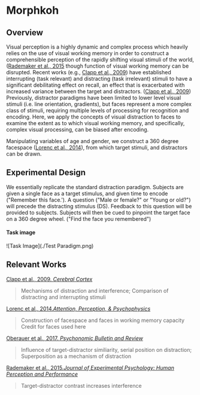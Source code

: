 # Morphkoh

## Overview 

Visual perception is a highly dynamic and complex process which heavily relies on the use of visual working memory in order to construct a comprehensible perception of the rapidly shifting visual stimuli of the world, ([Rademaker et al., 2015](#relevant-works) though function of visual working memory can be disrupted. Recent works (e.g., [Clapp et al., 2009](#relevant-works)) have established interrupting (task relevant) and distracting (task irrelevant) stimuli to have a significant debilitating effect on recall, an effect that is exacerbated with increased variance between the target and distractors. ([Clapp et al., 2009](#relevant-works)) Previously, distractor paradigms have been limited to lower level visual stimuli (i.e. line orientation, gradients), but faces represent a more complex class of stimuli, requiring multiple levels of processing for recognition and encoding. Here, we apply the concepts of visual distraction to faces to examine the extent as to which visual working memory, and specifically, complex visual processing, can be biased after encoding. 

 Manipulating variables of age and gender, we construct a 360 degree facespace ([Lorenc et al., 2014](#relevant-works)), from which target stimuli, and distractors can be drawn. 

## Experimental Design 

We essentially replicate the standard distraction paradigm. Subjects are given a single face as a target stimulus, and given time to encode ("Remember this face.'). A question ("Male or female?" or "Young or old?") will precede the distracting stimulus (DS). Feedback to this question will be provided to subjects. Subjects will then be cued to pinpoint the target face on a 360 degree wheel. ("Find the face you remembered")


#### Task image

![Task Image](./Test Paradigm.png)

## Relevant Works

[Clapp et al., 2009. _Cerebral Cortex_](https://www.ncbi.nlm.nih.gov/pmc/articles/PMC2837090/)
> Mechanisms of distraction and interference; Comparison of distracting and interrupting stimuli

[Lorenc et al., 2014._Attention, Perception, & Psychophysics_](https://link.springer.com/article/10.3758%2Fs13414-014-0653-z)
> Construction of facespace and faces in working memory capacity
> Credit for faces used here 

[Oberauer et al., 2017. _Psychonomic Bulletin and Review_](https://link.springer.com/article/10.3758%2Fs13423-012-0272-4) 
> Influence of target-distractor similiarity, serial position on distraction; Superposition as a mechanism of distraction

[Rademaker et al., 2015._Journal of Experimental Psychology: Human Perception and Performance_](https://www.dropbox.com/sh/uvhrgxzkdv6s222/AAD-Hyxwf-EbHXR7o24Ygc2Aa/rademaker2015.pdf?dl=0#pageContainer14)
> Target-distractor contrast increases interference 



